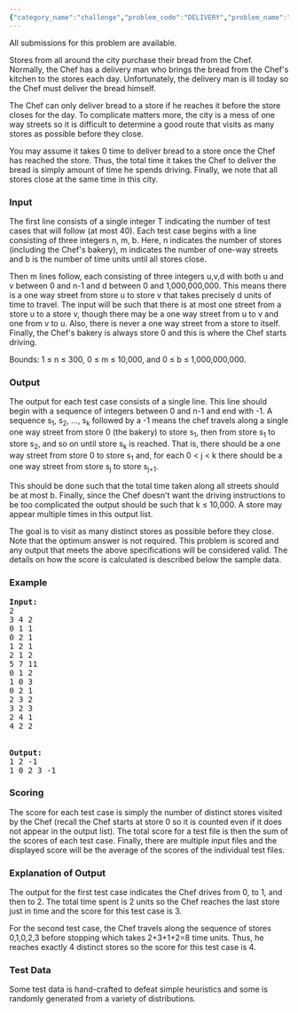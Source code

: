 ```yaml
---
{"category_name":"challenge","problem_code":"DELIVERY","problem_name":"Delivering Bread","languages_supported":{"0":"C","1":"CPP14","2":"JAVA","3":"PYTH","4":"PYTH 3.5","5":"CS2","6":"PAS fpc","7":"PAS gpc","8":"RUBY","9":"PHP","10":"GO","11":"NODEJS","12":"HASK","13":"SCALA","14":"D","15":"PERL","16":"FORT","17":"WSPC","18":"ADA","19":"CAML","20":"ICK","21":"BF","22":"ASM","23":"CLPS","24":"PRLG","25":"ICON","26":"SCM qobi","27":"PIKE","28":"ST","29":"NICE","30":"LUA","31":"BASH","32":"NEM","33":"LISP sbcl","34":"LISP clisp","35":"SCM guile","36":"JS","37":"ERL","38":"PERL6","39":"TEXT","40":"CLOJ","41":"FS"},"max_timelimit":4.21017,"source_sizelimit":50000,"problem_author":"friggstad","problem_tester":"pieguy","date_added":"9-10-2010","tags":{"0":"challenge","1":"dec10","2":"friggstad"},"editorial_url":"http://discuss.codechef.com/problems/DELIVERY","time":{"view_start_date":1292062430,"submit_start_date":1292062430,"visible_start_date":1292062430,"end_date":1735669800},"is_direct_submittable":false,"layout":"problem"}
---
```

<span class="solution-visible-txt">All submissions for this problem are available.</span><p>
Stores from all around the city purchase their bread from the Chef. Normally, the Chef has a delivery man who brings the bread from the Chef's kitchen to the stores each day. Unfortunately, the delivery man is ill today so the Chef must deliver the bread himself.

</p><p>
The Chef can only deliver bread to a store if he reaches it before the store closes for the day. To complicate matters more, the city is a mess of one way streets so it is difficult to determine a good route that visits as many stores as possible before they close.

</p><p>
You may assume it takes 0 time to deliver bread to a store once the Chef has reached the store. Thus, the total time it takes the Chef to deliver the bread is simply amount of time he spends driving. Finally, we note that all stores close at the same time in this city.

<h3>Input</h3>
</p><p>
The first line consists of a single integer T indicating the number of test cases that will follow (at most 40). Each test case begins with a line consisting of three integers n, m, b. Here, n indicates the number of stores (including the Chef's bakery), m indicates the number of one-way streets and b is the number of time units until all stores close.

</p><p>
Then m lines follow, each consisting of three integers u,v,d with both u and v between 0 and n-1 and d between 0 and 1,000,000,000. This means there is a one way street from store u to store v that takes precisely d units of time to travel. The input will be such that there is at most one street from a store u to a store v, though there may be a one way street from u to v and one from v to u. Also, there is never a one way street from a store to itself. Finally, the Chef's bakery is always store 0 and this is where the Chef starts driving.

</p><p>
Bounds: 1 ≤ n ≤ 300, 0 ≤ m ≤ 10,000, and 0 ≤ b ≤ 1,000,000,000.

<h3>Output</h3>
</p><p>
The output for each test case consists of a single line. This line should begin with a sequence of integers between 0 and n-1 and end with -1. A sequence s<sub>1</sub>, s<sub>2</sub>, ..., s<sub>k</sub> followed by a -1 means the chef travels along a single one way street from store 0 (the bakery) to store s<sub>1</sub>, then from store s<sub>1</sub> to store s<sub>2</sub>, and so on until store s<sub>k</sub> is reached. That is, there should be a one way street from store 0 to store s<sub>1</sub> and, for each 0 &lt; j &lt; k there should be a one way street from store s<sub>j</sub> to store s<sub>j+1</sub>.

</p><p>
This should be done such that the total time taken along all streets should be at most b. Finally, since the Chef doesn't want the driving instructions to be too complicated the output should be such that k ≤ 10,000. A store may appear multiple times in this output list.

</p><p>
The goal is to visit as many distinct stores as possible before they close. Note that the optimum answer is not required. This problem is scored and any output that meets the above specifications will be considered valid. The details on how the score is calculated is described below the sample data.

<h3>Example</h3>

<pre>
<b>Input:</b>
2
3 4 2
0 1 1
0 2 1
1 2 1
2 1 2
5 7 11
0 1 2
1 0 3
0 2 1
2 3 2
3 2 3
2 4 1
4 2 2


<b>Output:</b>
1 2 -1
1 0 2 3 -1
</pre>

<h3>Scoring</h3>
</p><p>
The score for each test case is simply the number of distinct stores visited by the Chef (recall the Chef starts at store 0 so it is counted even if it does not appear in the output list). The total score for a test file is then the sum of the scores of each test case. Finally, there are multiple input files and the displayed score will be the average of the scores of the individual test files.

<h3>Explanation of Output</h3>
</p><p>
The output for the first test case indicates the Chef drives from 0, to 1, and then to 2. The total time spent is 2 units so the Chef reaches the last store just in time and the score for this test case is 3.

</p><p>
For the second test case, the Chef travels along the sequence of stores 0,1,0,2,3 before stopping which takes 2+3+1+2=8 time units. Thus, he reaches exactly 4 distinct stores so the score for this test case is 4.

<h3>Test Data</h3>
Some test data is hand-crafted to defeat simple heuristics and some is randomly generated from a variety of distributions.</p>